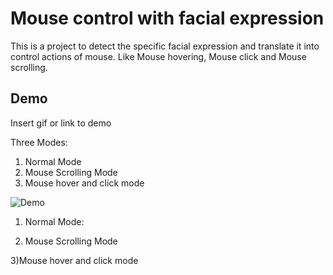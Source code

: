 
# Mouse control with facial expression

This is a project to detect the specific facial expression and 
translate it into control actions of mouse.
Like Mouse hovering, Mouse click and Mouse scrolling.




## Demo

Insert gif or link to demo

Three Modes:
1) Normal Mode
2) Mouse Scrolling Mode
3) Mouse hover and click mode

![Demo](https://user-images.githubusercontent.com/88503029/163715507-622473ee-8dc5-4786-9cf7-3eb8e54a3137.gif)

1) Normal Mode:


2) Mouse Scrolling Mode

3)Mouse hover and click mode
